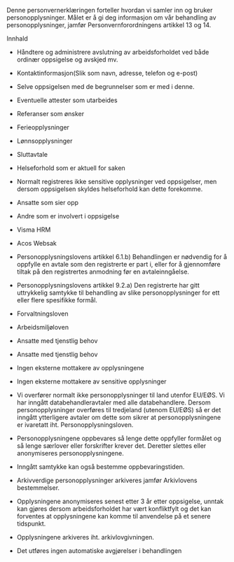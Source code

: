 <!-- title: Oppsigelser/ ansatte som slutter i jobben -->


  

Denne personvernerklæringen forteller hvordan vi samler inn og bruker personopplysninger. Målet er å gi deg informasjon om vår behandling av personopplysninger, jamfør Personvernforordningens artikkel 13 og 14.

  

Innhald

*   Håndtere og administrere avslutning av arbeidsforholdet ved både ordinær oppsigelse og avskjed mv.  
    
*   Kontaktinformasjon(Slik som navn, adresse, telefon og e-post)  
    
*   Selve oppsigelsen med de begrunnelser som er med i denne.  
    
*   Eventuelle attester som utarbeides  
    
*   Referanser som ønsker  
    
*   Ferieopplysninger  
    
*   Lønnsopplysninger  
    
*   Sluttavtale  
    
*   Helseforhold som er aktuell for saken  
    
*   Normalt registreres ikke sensitive opplysninger ved oppsigelser, men dersom oppsigelsen skyldes helseforhold kan dette forekomme.  
    
*   Ansatte som sier opp  
    
*   Andre som er involvert i oppsigelse  
    
*   Visma HRM  
    
*   Acos Websak  
    
*   Personopplysningslovens artikkel 6.1.b) Behandlingen er nødvendig for å oppfylle en avtale som den registrerte er part i, eller for å gjennomføre tiltak på den registrertes anmodning før en avtaleinngåelse.  
    
*   Personopplysningslovens artikkel 9.2.a) Den registrerte har gitt uttrykkelig samtykke til behandling av slike personopplysninger for ett eller flere spesifikke formål.  
    
*   Forvaltningsloven  
    
*   Arbeidsmiljøloven  
    
*   Ansatte med tjenstlig behov  
    
*   Ansatte med tjenstlig behov  
    
*   Ingen eksterne mottakere av opplysningene  
    
*   Ingen eksterne mottakere av sensitive opplysninger  
    
*   Vi overfører normalt ikke personopplysninger til land utenfor EU/EØS. Vi har inngått databehandleravtaler med alle databehandlere. Dersom personopplysninger overføres til tredjeland (utenom EU/EØS) så er det inngått ytterligere avtaler om dette som sikrer at personopplysningene er ivaretatt iht. Personopplysningsloven.  
    
*   Personopplysningene oppbevares så lenge dette oppfyller formålet og så lenge særlover eller forskrifter krever det. Deretter slettes eller anonymiseres personopplysningene.  
    
*   Inngått samtykke kan også bestemme oppbevaringstiden.  
    
*   Arkivverdige personopplysninger arkiveres jamfør Arkivlovens bestemmelser.  
    
*   Opplysningene anonymiseres senest etter 3 år etter oppsigelse, unntak kan gjøres dersom arbeidsforholdet har vært konfliktfylt og det kan forventes at opplysningene kan komme til anvendelse på et senere tidspunkt.  
    
*   Opplysningene arkiveres iht. arkivlovgivningen.  
    
*   Det utføres ingen automatiske avgjørelser i behandlingen
